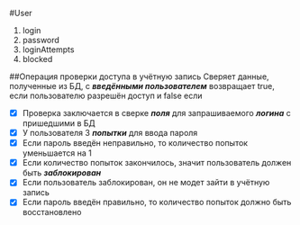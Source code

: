 #User
1. login
1. password
1. loginAttempts
1. blocked

##Операция проверки доступа в учётную запись
Сверяет данные, полученные из БД, с __*введёнными пользователем*__
возвращает true, если пользователю разрешён доступ и false если

- [x] Проверка заключается в сверке __*поля*__ для запрашиваемого __*логина*__ с пришедшими в БД
- [x] У пользователя 3 __*попытки*__ для ввода пароля
- [x] Если пароль введён неправильно, то количество попыток уменьшается на 1
- [x] Если количество попыток закончилось, значит пользователь должен быть __*заблокирован*__
- [x] Если пользователь заблокирован, он не модет зайти в учётную запись
- [x] Если пароль введён правильно, то количество попыток должно быть восстановлено 